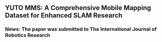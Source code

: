 ## **YUTO MMS**: A Comprehensive Mobile Mapping Dataset for Enhanced SLAM Research

### News: The paper was submitted to The International Journal of Robotics Research



